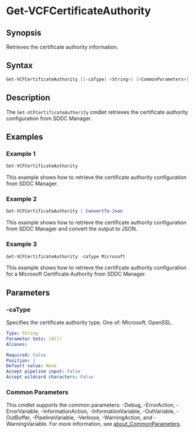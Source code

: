 # Get-VCFCertificateAuthority

## Synopsis

Retrieves the certificate authority information.

## Syntax

```powershell
Get-VCFCertificateAuthority [[-caType] <String>] [<CommonParameters>]
```

## Description

The `Get-VCFCertificateAuthority` cmdlet retrieves the certificate authority configuration from SDDC Manager.

## Examples

### Example 1

```powershell
Get-VCFCertificateAuthority
```

This example shows how to retrieve the certificate authority configuration from SDDC Manager.

### Example 2

```powershell
Get-VCFCertificateAuthority | ConvertTo-Json
```

This example shows how to retrieve the certificate authority configuration from SDDC Manager and convert the output to JSON.

### Example 3

```powershell
Get-VCFCertificateAuthority -caType Microsoft
```

This example shows how to retrieve the certificate authority configuration for a Microsoft Certificate Authority from SDDC Manager.

## Parameters

### -caType

Specifies the certificate authority type. One of: Microsoft, OpenSSL.

```yaml
Type: String
Parameter Sets: (All)
Aliases:

Required: False
Position: 1
Default value: None
Accept pipeline input: False
Accept wildcard characters: False
```

### Common Parameters

This cmdlet supports the common parameters: -Debug, -ErrorAction, -ErrorVariable, -InformationAction, -InformationVariable, -OutVariable, -OutBuffer, -PipelineVariable, -Verbose, -WarningAction, and -WarningVariable. For more information, see [about_CommonParameters](http://go.microsoft.com/fwlink/?LinkID=113216).

